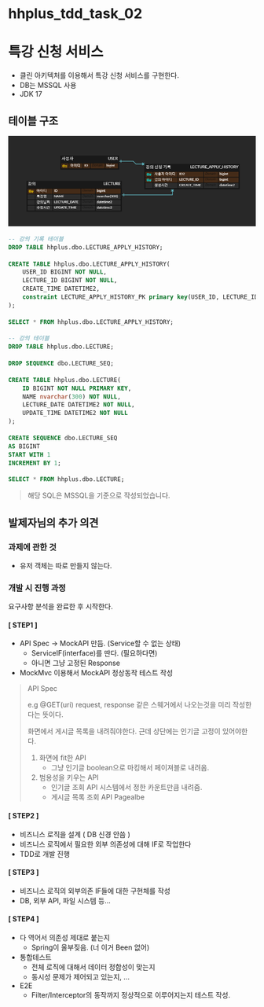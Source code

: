 # hhplus_tdd_task_02

# 특강 신청 서비스

- 클린 아키텍처를 이용해서 특강 신청 서비스를 구현한다.
- DB는 MSSQL 사용
- JDK 17

## 테이블 구조

![ERD.png](ERD.png)

```sql
-- 강의 기록 테이블
DROP TABLE hhplus.dbo.LECTURE_APPLY_HISTORY;

CREATE TABLE hhplus.dbo.LECTURE_APPLY_HISTORY(
	USER_ID BIGINT NOT NULL,
	LECTURE_ID BIGINT NOT NULL,
	CREATE_TIME DATETIME2,
	constraint LECTURE_APPLY_HISTORY_PK primary key(USER_ID, LECTURE_ID)
);

SELECT * FROM hhplus.dbo.LECTURE_APPLY_HISTORY;

-- 강의 테이블
DROP TABLE hhplus.dbo.LECTURE;

DROP SEQUENCE dbo.LECTURE_SEQ;

CREATE TABLE hhplus.dbo.LECTURE(
	ID BIGINT NOT NULL PRIMARY KEY,
	NAME nvarchar(300) NOT NULL,
	LECTURE_DATE DATETIME2 NOT NULL,
	UPDATE_TIME DATETIME2 NOT NULL
);

CREATE SEQUENCE dbo.LECTURE_SEQ
AS BIGINT
START WITH 1
INCREMENT BY 1;

SELECT * FROM hhplus.dbo.LECTURE;
```

> 해당 SQL은 MSSQL을 기준으로 작성되었습니다.

## 발제자님의 추가 의견

### 과제에 관한 것

- 유저 객체는 따로 만들지 않는다.

### 개발 시 진행 과정

요구사항 분석을 완료한 후 시작한다.

#### [ STEP1 ]

- API Spec -> MockAPI 만듬. (Service할 수 없는 상태)
  - ServiceIF(interface)를 딴다. (필요하다면)
  - 아니면 그냥 고정된 Response
- MockMvc 이용해서 MockAPI 정상동작 테스트 작성

> API Spec
> 
> e.g @GET(uri) request, response 같은 스웨거에서 나오는것을 미리 작성한다는 뜻이다.
> 
> 화면에서 게시글 목록을 내려줘야한다. 근데 상단에는 인기글 고정이 있어야한다.
> 1. 화면에 fit한 API
>    - 그냥 인기글 boolean으로 마킹해서 페이져블로 내려옴.
> 2. 범용성을 키우는 API
>    - 인기글 조회 API 시스템에서 정한 카운트만큼 내려줌.
>    - 게시글 목록 조회 API Pagealbe

#### [ STEP2 ]

- 비즈니스 로직을 설계 ( DB 신경 안씀 )
- 비즈니스 로직에서 필요한 외부 의존성에 대해 IF로 작업한다
- TDD로 개발 진행

#### [ STEP3 ]

- 비즈니스 로직의 외부의존 IF들에 대한 구현체를 작성
- DB, 외부 API, 파일 시스템 등...

#### [ STEP4 ]

- 다 역어서 의존성 제대로 붙는지
  - Spring이 울부짖음. (너 이거 Been 없어)
- 통합테스트
  - 전체 로직에 대해서 데이터 정합성이 맞는지
  - 동시성 문제가 제어되고 있는지, ...
- E2E
  - Filter/Interceptor의 동작까지 정상적으로 이루어지는지 테스트 작성.



